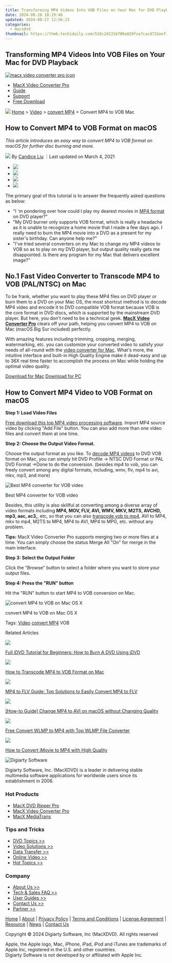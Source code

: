 ```yaml
---
title: Transforming MP4 Videos Into VOB Files on Your Mac for DVD Playback
date: 2024-08-26 18:19:46
updated: 2024-08-27 12:56:23
categories:
  - macxdvd
thumbnail: https://thmb.techidaily.com/518c2d131b700a020fce7cacd732eef38c6bf9388dea5d5963d4cc5e8d601321.jpg
---
```


## Transforming MP4 Videos Into VOB Files on Your Mac for DVD Playback

[![macx video converter pro icon](https://www.macxdvd.com/mac-dvd-video-converter-how-to/../image-style/new-seo/icon11.png)](https://tools.techidaily.com/macxdvd/products/)

* [MacX Video Converter Pro](https://tools.techidaily.com/macxdvd/products/)
* [Guide](https://tools.techidaily.com/macxdvd/products/)
* [Support](https://tools.techidaily.com/macxdvd/products/)
* [Free Download](https://tools.techidaily.com/macxdvd/products/)



![](https://www.macxdvd.com/mac-dvd-video-converter-how-to/../image-style/new-seo/icon7.png) [Home](https://tools.techidaily.com/macxdvd/products/) \> [Video](https://tools.techidaily.com/macxdvd/products/) \> [convert MP4](https://tools.techidaily.com/macxdvd/products/) \> Convert MP4 to VOB Mac

## How to Convert MP4 to VOB Format on macOS



_This article introduces an easy way to convert MP4 to VOB format on macOS for further disc burning and more._ 

![](https://www.macxdvd.com/mac-dvd-video-converter-how-to/../image-style/new-seo/icon6.png) By [Candice Liu](https://tools.techidaily.com/macxdvd/products/) ｜Last updated on March 4, 2021 

* [![](https://www.macxdvd.com/mac-dvd-video-converter-how-to/../image-style/new-seo/share-fa.jpg)](https://www.facebook.com/sharer/sharer.php?u=https://www.macxdvd.com/mac-dvd-video-converter-how-to/convert-mp4-to-vob-on-mac.htm)
* [![](https://www.macxdvd.com/mac-dvd-video-converter-how-to/../image-style/new-seo/share-tw.jpg)](https://twitter.com/intent/tweet?url=https://www.macxdvd.com/mac-dvd-video-converter-how-to/convert-mp4-to-vob-on-mac.htm)
* [![](https://www.macxdvd.com/mac-dvd-video-converter-how-to/../image-style/new-seo/share-email.jpg)](https://www.macxdvd.com/mac-dvd-video-converter-how-to/mailto:info@example.com?&subject=&body=https://www.macxdvd.com/mac-dvd-video-converter-how-to/convert-mp4-to-vob-on-mac.htm)
* [![](https://www.macxdvd.com/mac-dvd-video-converter-how-to/../image-style/new-seo/share-in.jpg)](https://www.linkedin.com/shareArticle?mini=true&url=https://www.macxdvd.com/mac-dvd-video-converter-how-to/convert-mp4-to-vob-on-mac.htm&title=&summary=https://www.macxdvd.com/mac-dvd-video-converter-how-to/convert-mp4-to-vob-on-mac.htm&source=)

The primary goal of this tutorial is to answer the frequently asked questions as below:

* "I 'm pondering over how could I play my dearest movies in [MP4 format](https://tools.techidaily.com/macxdvd/products/) on DVD player?"
* "My DVD burner only supports VOB format, which is really a headache as it is unable to recognize a home movie that I made a few days ago. I really need to burn the MP4 movie into a DVD as a present for my sister's birthday. Can anyone help me?"
* "I've tried several converters on my Mac to change my MP4 videos to VOB so as to play on my DVD player, but output quality really gets me disappointed. Is there any program for my Mac that delivers excellent image?"

## No.1 Fast Video Converter to Transcode MP4 to VOB (PAL/NTSC) on Mac

To be frank, whether you want to play these MP4 files on DVD player or burn them to a DVD on your Mac OS, the most shortcut method is to decode MP4 video and encode it to DVD compatible VOB format because VOB is the core format in DVD discs, which is supported by the mainstream DVD player. But here, you don't need to be a technical geek. [**MacX Video Converter Pro**](https://tools.techidaily.com/macxdvd/products/) clears off your path, helping you convert MP4 to VOB on Mac (macOS Big Sur included) perfectly. 

With amazing features including trimming, cropping, merging, watermarking, etc. you can customize your converted video to satisfy your needs of all-round with the [video converter for Mac](https://tools.techidaily.com/macxdvd/products/). What's more, the intuitive interface and built-in High Quality Engine make it dead-easy and up to 36X real time faster to accomplish the process on Mac while holding the optimal video quality. 

[Download for Mac](https://tools.techidaily.com/macxdvd/products/) [Download for PC](https://tools.techidaily.com/macxdvd/products/) 

## How to Convert MP4 Video to VOB Format on macOS

**Step 1: Load Video Files**

[Free download this top MP4 video processing software](https://tools.techidaily.com/macxdvd/products/). Import MP4 source video by clicking "Add File" button. You can also add more than one video files and convert them at one time. 

**Step 2: Choose the Output Video Format.**

 Choose the output format as you like. To [decode MP4 videos](https://tools.techidaily.com/macxdvd/products/) to DVD VOB format on Mac, you can simply hit DVD Profile -> NTSC DVD Format or PAL DVD Format ->Done to do the conversion. (besides mp4 to vob, you can freely convert among any digital formats, including, wmv, flv, mp4 to avi, mkv, mp3, and more)

![Best MP4 converter for VOB video](https://www.macxdvd.com/mac-dvd-video-converter-how-to/article-image/zxh-mvcp-071101.png) 

Best MP4 converter for VOB video

Besides, this utility is also skillful at converting among a diverse array of video formats including **MP4, MOV, FLV, AVI, WMV, MKV, M2TS, AVCHD, mp3, aac, ac3,**, etc, so that you can also [transcode vob to mp4](https://tools.techidaily.com/macxdvd/products/), AVI to MP4, mkv to mp4, M2TS to MP4, MP4 to AVI, MP4 to MPG, etc. without any problem. 

**Tips:** MacX Video Converter Pro supports merging two or more files at a time. You can simply choose the status Merge All "On" for merge in the main interface.

**Step 3: Select the Output Folder**

 Click the "Browse" button to select a folder where you want to store your output files.

**Step 4: Press the "RUN" button**

 Hit the "RUN" button to start MP4 to VOB conversion on Mac. 

![convert MP4 to VOB on Mac OS X](https://www.macxdvd.com/mac-dvd-video-converter-how-to/article-image/zxh-mvcp-071102.png) 

convert MP4 to VOB on Mac OS X

Tags: [Video](https://tools.techidaily.com/macxdvd/products/) [convert MP4](https://tools.techidaily.com/macxdvd/products/) VOB 



Related Articles

![](https://www.macxdvd.com/mac-dvd-video-converter-how-to/../image-style/new-seo/pic7.jpg)

[Full iDVD Tutorial for Beginners: How to Burn A DVD Using iDVD](https://tools.techidaily.com/macxdvd/products/) 

![](https://www.macxdvd.com/mac-dvd-video-converter-how-to/../image-style/new-seo/pic6.jpg)

[How to Transcode MP4 to VOB Format on Mac](https://tools.techidaily.com/macxdvd/products/) 

![](https://www.macxdvd.com/mac-dvd-video-converter-how-to/../image-style/new-seo/pic5.jpg)

[MP4 to FLV Guide: Top Solutions to Easily Convert MP4 to FLV](https://tools.techidaily.com/macxdvd/products/) 

![](https://www.macxdvd.com/mac-dvd-video-converter-how-to/../image-style/new-seo/pic4.jpg)

[\[How-to Guide\] Change MP4 to AVI on macOS without Changing Quality](https://tools.techidaily.com/macxdvd/products/) 

![](https://www.macxdvd.com/mac-dvd-video-converter-how-to/../image-style/new-seo/pic3.jpg)

[Free Convert WLMP to MP4 with Top WLMP File Converter](https://tools.techidaily.com/macxdvd/products/) 

![](https://www.macxdvd.com/mac-dvd-video-converter-how-to/../image-style/new-seo/pic2.jpg)

[How to Convert iMovie to MP4 with High Quality](https://tools.techidaily.com/macxdvd/products/) 



![Digiarty Software](https://www.macxdvd.com/mac-dvd-video-converter-how-to/../icon/logo.png) 

Digiarty Software, Inc. (MacXDVD) is a leader in delivering stable multimedia software applications for worldwide users since its establishment in 2006.

### Hot Products

* [MacX DVD Ripper Pro](https://tools.techidaily.com/macxdvd/products/)
* [MacX Video Converter Pro](https://tools.techidaily.com/macxdvd/products/)
* [MacX MediaTrans](https://tools.techidaily.com/macxdvd/products/)

### Tips and Tricks

* [DVD Topics >>](https://tools.techidaily.com/macxdvd/products/)
* [Video Solutions >>](https://tools.techidaily.com/macxdvd/products/)
* [Data Transfer >>](https://tools.techidaily.com/macxdvd/products/)
* [Online Video >>](https://tools.techidaily.com/macxdvd/products/)
* [Hot Topics >>](https://tools.techidaily.com/macxdvd/products/)

### Company

* [About Us >>](https://tools.techidaily.com/macxdvd/products/)
* [Tech & Sales FAQ >>](https://tools.techidaily.com/macxdvd/products/)
* [User Guides >>](https://tools.techidaily.com/macxdvd/products/)
* [Contact Us >>](https://tools.techidaily.com/macxdvd/products/)
* [Partner >>](https://tools.techidaily.com/macxdvd/products/)



[Home](https://tools.techidaily.com/macxdvd/products/) | [About](https://tools.techidaily.com/macxdvd/products/) | [Privacy Policy](https://tools.techidaily.com/macxdvd/products/) | [Terms and Conditions](https://tools.techidaily.com/macxdvd/products/) | [License Agreement](https://tools.techidaily.com/macxdvd/products/) | [Resource](https://tools.techidaily.com/macxdvd/products/) | [News](https://tools.techidaily.com/macxdvd/products/) | [Contact Us](https://tools.techidaily.com/macxdvd/products/)

Copyright © 2024 Digiarty Software, Inc (MacXDVD). All rights reserved

Apple, the Apple logo, Mac, iPhone, iPad, iPod and iTunes are trademarks of Apple Inc, registered in the U.S. and other countries.  
Digiarty Software is not developed by or affiliated with Apple Inc.

<ins class="adsbygoogle"
     style="display:block"
     data-ad-format="autorelaxed"
     data-ad-client="ca-pub-7571918770474297"
     data-ad-slot="1223367746"></ins>



<ins class="adsbygoogle"
     style="display:block"
     data-ad-client="ca-pub-7571918770474297"
     data-ad-slot="8358498916"
     data-ad-format="auto"
     data-full-width-responsive="true"></ins>
